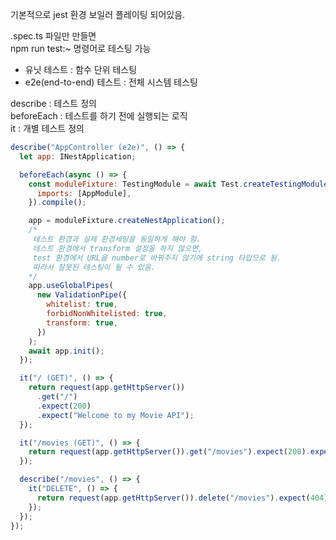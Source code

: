 기본적으로 jest 환경 보일러 플레이팅 되어있음.

.spec.ts 파일만 만들면  
npm run test:~ 명령어로 테스팅 가능

- 유닛 테스트 : 함수 단위 테스팅
- e2e(end-to-end) 테스트 : 전체 시스템 테스팅

describe : 테스트 정의  
beforeEach : 테스트를 하기 전에 실행되는 로직  
it : 개별 테스트 정의

```js
describe("AppController (e2e)", () => {
  let app: INestApplication;

  beforeEach(async () => {
    const moduleFixture: TestingModule = await Test.createTestingModule({
      imports: [AppModule],
    }).compile();

    app = moduleFixture.createNestApplication();
    /*
     테스트 환경과 실제 환경세팅을 동일하게 해야 함.
     테스트 환경에서 transform 설정을 하지 않으면,
     test 환경에서 URL을 number로 바꿔주지 않기에 string 타입으로 됨.
     따라서 잘못된 테스팅이 될 수 있음.
    */
    app.useGlobalPipes(
      new ValidationPipe({
        whitelist: true,
        forbidNonWhitelisted: true,
        transform: true,
      })
    );
    await app.init();
  });

  it("/ (GET)", () => {
    return request(app.getHttpServer())
      .get("/")
      .expect(200)
      .expect("Welcome to my Movie API");
  });

  it("/movies (GET)", () => {
    return request(app.getHttpServer()).get("/movies").expect(200).expect([]);
  });

  describe("/movies", () => {
    it("DELETE", () => {
      return request(app.getHttpServer()).delete("/movies").expect(404);
    });
  });
});
```
